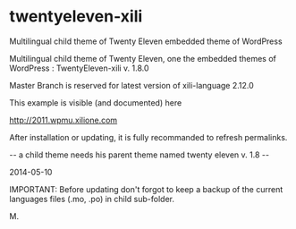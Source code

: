 twentyeleven-xili
=================

Multilingual child theme of Twenty Eleven embedded theme of WordPress

Multilingual child theme of Twenty Eleven, one the embedded themes of WordPress : TwentyEleven-xili v. 1.8.0

Master Branch is reserved for latest version of xili-language 2.12.0

This example is visible (and documented) here

http://2011.wpmu.xilione.com

After installation or updating, it is fully recommanded to refresh permalinks.

-- a child theme needs his parent theme named twenty eleven v. 1.8 --


2014-05-10

IMPORTANT: Before updating don't forgot to keep a backup of the current languages files (.mo, .po) in child sub-folder.

M.
